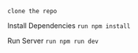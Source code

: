 ```clone the repo```

Install Dependencies 
```run npm install```

Run Server
```run npm run dev```
